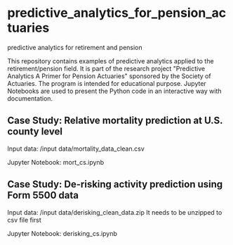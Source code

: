 # predictive_analytics_for_pension_actuaries
predictive analytics for retirement and pension

This repository contains examples of predictive analytics applied to the retirement/pension field. It is part of the research project "Predictive Analytics A Primer for Pension Actuaries" sponsored by the Society of Actuaries. The program is intended for educational purpose. Jupyter Notebooks are used to present the Python code in an interactive way with documentation.


## Case Study: Relative mortality prediction at U.S. county level
Input data: /input data/mortality_data_clean.csv

Jupyter Notebook: mort_cs.ipynb

## Case Study: De-risking activity prediction using Form 5500 data
Input data: /input data/derisking_clean_data.zip  It needs to be unzipped to csv file first

Jupyter Notebook: derisking_cs.ipynb
